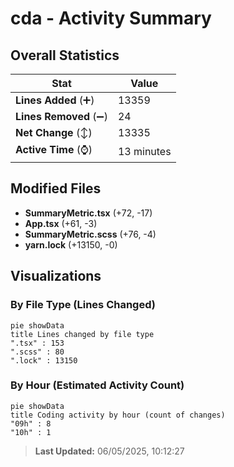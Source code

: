 # cda - Activity Summary 

## Overall Statistics

| Stat                   | Value                                                             |
| ---------------------- | ----------------------------------------------------------------- |
| **Lines Added** (➕)   | 13359                                          |
| **Lines Removed** (➖) | 24                                        |
| **Net Change** (↕)    | 13335                |
| **Active Time** (⌚)   | 13 minutes |


## Modified Files
- **SummaryMetric.tsx** (+72, -17)
- **App.tsx** (+61, -3)
- **SummaryMetric.scss** (+76, -4)
- **yarn.lock** (+13150, -0)

## Visualizations

### By File Type (Lines Changed)

```mermaid
pie showData
title Lines changed by file type
".tsx" : 153
".scss" : 80
".lock" : 13150
```

### By Hour (Estimated Activity Count)

```mermaid
pie showData
title Coding activity by hour (count of changes)
"09h" : 8
"10h" : 1
```


> **Last Updated:** 06/05/2025, 10:12:27